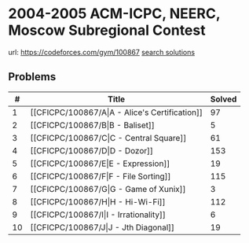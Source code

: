 # 2004-2005 ACM-ICPC, NEERC, Moscow Subregional Contest

url: https://codeforces.com/gym/100867
[search solutions](https://www.google.com/search?q=Solution+OR+題解+2004-2005+ACM-ICPC,+NEERC,+Moscow+Subregional+Contest)

## Problems

| # | Title | Solved |
| --- | --- | --- |
|1|[[CFICPC/100867/A\|A - Alice's Certification]]|97|
|2|[[CFICPC/100867/B\|B - Baliset]]|5|
|3|[[CFICPC/100867/C\|C - Central Square]]|61|
|4|[[CFICPC/100867/D\|D - Dozor]]|153|
|5|[[CFICPC/100867/E\|E - Expression]]|19|
|6|[[CFICPC/100867/F\|F - File Sorting]]|115|
|7|[[CFICPC/100867/G\|G - Game of Xunix]]|3|
|8|[[CFICPC/100867/H\|H - Hi-Wi-Fi]]|112|
|9|[[CFICPC/100867/I\|I - Irrationality]]|6|
|10|[[CFICPC/100867/J\|J - Jth Diagonal]]|19|
